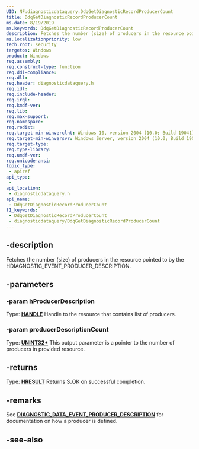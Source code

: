 ```yaml
---
UID: NF:diagnosticdataquery.DdqGetDiagnosticRecordProducerCount
title: DdqGetDiagnosticRecordProducerCount
ms.date: 8/19/2019
ms.keywords: DdqGetDiagnosticRecordProducerCount
description: Fetches the number (size) of producers in the resource pointed to by the HDIAGNOSTIC_EVENT_PRODUCER_DESCRIPTION.
ms.localizationpriority: low
tech.root: security
targetos: Windows
product: Windows
req.assembly: 
req.construct-type: function
req.ddi-compliance: 
req.dll: 
req.header: diagnosticdataquery.h
req.idl: 
req.include-header: 
req.irql: 
req.kmdf-ver: 
req.lib: 
req.max-support: 
req.namespace: 
req.redist: 
req.target-min-winverclnt: Windows 10, version 2004 (10.0; Build 19041)
req.target-min-winversvr: Windows Server, version 2004 (10.0; Build 19041)
req.target-type: 
req.type-library: 
req.umdf-ver: 
req.unicode-ansi: 
topic_type:
 - apiref
api_type:
 - 
api_location:
 - diagnosticdataquery.h
api_name:
 - DdqGetDiagnosticRecordProducerCount
f1_keywords:
 - DdqGetDiagnosticRecordProducerCount
 - diagnosticdataquery/DdqGetDiagnosticRecordProducerCount
---
```


## -description

Fetches the number (size) of producers in the resource pointed to by the HDIAGNOSTIC_EVENT_PRODUCER_DESCRIPTION.

## -parameters

### -param hProducerDescription

Type: **[HANDLE](/windows/desktop/winprog/windows-data-types)**
Handle to the resource that contains list of producers.

### -param producerDescriptionCount

Type: **[UNINT32\*](/windows/desktop/winprog/windows-data-types)**
This output parameter is a pointer to the number of producers in provided resource.

## -returns

Type: **[HRESULT](/windows/desktop/com/structure-of-com-error-codes)**
Returns S_OK on successful completion.

## -remarks

See **[DIAGNOSTIC_DATA_EVENT_PRODUCER_DESCRIPTION](../diagnosticdataquerytypes/ns-diagnosticdataquerytypes-diagnostic_data_event_producer_description.md)** for documentation on how a producer is defined.

## -see-also